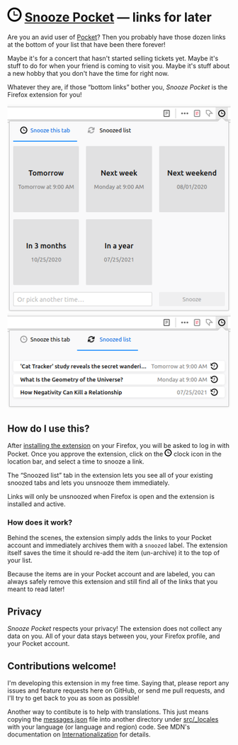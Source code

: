 # ![logo](assets/icon-32.png) [Snooze Pocket](https://addons.mozilla.org/en-US/firefox/addon/snooze-pocket/) — links for later

Are you an avid user of [Pocket](https://getpocket.com/)? Then you probably have
those dozen links at the bottom of your list that have been there forever!

Maybe it's for a concert that hasn't started selling tickets yet. Maybe it's
stuff to do for when your friend is coming to visit you. Maybe it's stuff about
a new hobby that you don't have the time for right now.

Whatever they are, if those “bottom links” bother you, _Snooze Pocket_ is the
Firefox extension for you!

![Image of actions tab](assets/actions-tab.png)
![Image of snoozed list tab](assets/snoozed-list-tab.png)

## How do I use this?

After
[installing the extension](https://addons.mozilla.org/en-US/firefox/addon/snooze-pocket/)
on your Firefox, you will be asked to log in with Pocket. Once you approve the
extension, click on the ![logo](assets/icon-16.png) clock icon in the location
bar, and select a time to snooze a link.

The “Snoozed list” tab in the extension lets you see all of your existing
snoozed tabs and lets you unsnooze them immediately.

Links will only be unsnoozed when Firefox is open and the extension is installed
and active.

### How does it work?

Behind the scenes, the extension simply adds the links to your Pocket account
and immediately archives them with a `snoozed` label. The extension itself saves
the time it should re-add the item (un-archive) it to the top of your list.

Because the items are in your Pocket account and are labeled, you can always
safely remove this extension and still find all of the links that you meant to
read later!

## Privacy

_Snooze Pocket_ respects your privacy! The extension does not collect any data
on you. All of your data stays between you, your Firefox profile, and your
Pocket account.

## Contributions welcome!

I'm developing this extension in my free time. Saying that, please report any
issues and feature requests here on GitHub, or send me pull requests, and I'll
try to get back to you as soon as possible!

Another way to contibute is to help with translations. This just means copying
the [messages.json](src/_locales/en/messages.json) file into another directory
under [src/\_locales](src/_locales) with your language (or language and region)
code. See MDN's documentation on
[Internationalization](https://developer.mozilla.org/en-US/docs/Mozilla/Add-ons/WebExtensions/Internationalization#Providing_localized_strings_in__locales)
for details.
